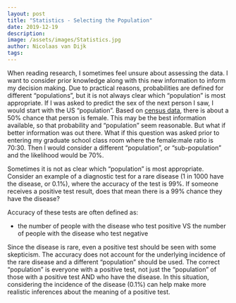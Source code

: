 ```yaml
---
layout: post
title: "Statistics - Selecting the Population"
date: 2019-12-19
description:
image: /assets/images/Statistics.jpg
author: Nicolaas van Dijk
tags:
---
```

When reading research, I sometimes feel unsure about assessing the data. I want to consider prior knowledge along with this new information to inform my decision making. Due to practical reasons, probabilities are defined for different “populations”, but it is not always clear which “population” is most appropriate. If I was asked to predict the sex of the next person I saw, I would start with the US “population”. Based on [census data](https://www.census.gov/prod/cen2010/briefs/c2010br-03.pdf), there is about a 50% chance that person is female. This may be the best information available, so that probability and “population” seem reasonable.  But what if better information was out there. What if this question was asked prior to entering my graduate school class room where the female:male ratio is 70:30. Then I would consider a different “population”, or “sub-population” and the likelihood would be 70%.

Sometimes it is not as clear which “population” is most appropriate. Consider an example of a diagnostic test for a rare disease (1 in 1000 have the disease, or 0.1%), where the accuracy of the test is 99%. If someone receives a positive test result, does that mean there is a 99% chance they have the disease?

Accuracy of these tests are often defined as:
* the number of people with the disease who test positive VS the number of people with the disease who test negative

Since the disease is rare, even a positive test should be seen with some skepticism. The accuracy does not account for the underlying incidence of the rare disease and a different “population” should be used. The correct “population” is everyone with a positive test, not just the “population” of those with a positive test AND who have the disease. In this situation, considering the incidence of the disease (0.1%) can help make more realistic inferences about the meaning of a positive test.
